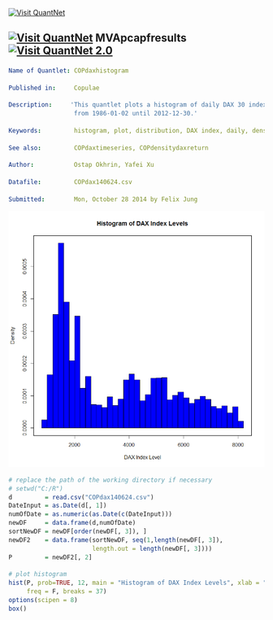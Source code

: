 
[<img src="https://github.com/QuantLet/Styleguide-and-FAQ/blob/master/pictures/banner.png" width="880" alt="Visit QuantNet">](http://quantlet.de/index.php?p=info)

## [<img src="https://github.com/QuantLet/Styleguide-and-Validation-procedure/blob/master/pictures/qloqo.png" alt="Visit QuantNet">](http://quantlet.de/) **MVApcapfresults** [<img src="https://github.com/QuantLet/Styleguide-and-Validation-procedure/blob/master/pictures/QN2.png" width="60" alt="Visit QuantNet 2.0">](http://quantlet.de/d3/ia)

```yaml
Name of Quantlet: COPdaxhistogram
 
Published in:     Copulae

Description:     'This quantlet plots a histogram of daily DAX 30 index levels
                  from 1986-01-02 until 2012-12-30.'
  
Keywords:         histogram, plot, distribution, DAX index, daily, density
     
See also:         COPdaxtimeseries, COPdensitydaxreturn

Author:           Ostap Okhrin, Yafei Xu

Datafile:         COPdax140624.csv

Submitted:        Mon, October 28 2014 by Felix Jung

```

![Picture1](COPdaxhistogram.png)

```r
# replace the path of the working directory if necessary
# setwd("C:/R") 
d         = read.csv("COPdax140624.csv")
DateInput = as.Date(d[, 1])
numOfDate = as.numeric(as.Date(c(DateInput)))
newDF     = data.frame(d,numOfDate)
sortNewDF = newDF[order(newDF[, 3]), ]
newDF2    = data.frame(sortNewDF, seq(1,length(newDF[, 3]),
                       length.out = length(newDF[, 3]))) 
P         = newDF2[, 2]

# plot histogram
hist(P, prob=TRUE, 12, main = "Histogram of DAX Index Levels", xlab = "DAX Index Level", col = "Blue", 
     freq = F, breaks = 37)
options(scipen = 8)
box()
```
